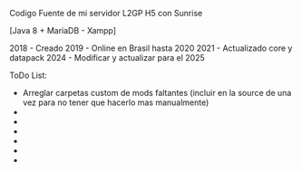 Codigo Fuente de mi servidor L2GP H5 con Sunrise 

[Java 8 + MariaDB - Xampp]

2018 - Creado
2019 - Online en Brasil hasta 2020
2021 - Actualizado core y datapack
2024 - Modificar y actualizar para el 2025

ToDo List:

- Arreglar carpetas custom de mods faltantes (incluir en la source de una vez para no tener que hacerlo mas manualmente)
-
-
-
-
-
-
